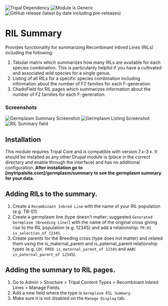 ![Tripal Dependency](https://img.shields.io/badge/tripal-%3E=3.0-brightgreen)
![Module is Generic](https://img.shields.io/badge/Generic-Confirmed-brightgreen)
![GitHub release (latest by date including pre-releases)](https://img.shields.io/github/v/release/UofS-Pulse-Binfo/germ_summary?include_prereleases)

# RIL Summary
Provides functionality for summarizing Recombinant Inbred Lines (RILs) including the following:
1. Tabular matrix which summarizes how many RILs are available for each species combination. This is particularily helpful if you have a cultivated and associated wild species for a single genus.
2. Listing of all RILs for a specific species combination including information about the number of F2 families for each F-generation.
3. ChadoField for RIL pages which summarizes information about the number of F2 families for each F-generation.

### Screenshots
![Germplasm Summary Screenshot](https://user-images.githubusercontent.com/1566301/65840297-8c854880-e2d4-11e9-9500-4edb8d94e61f.png)
![Germplasm Listing Screenshot](https://user-images.githubusercontent.com/1566301/65840304-9e66eb80-e2d4-11e9-834c-02f94f842c4a.png)
![RIL Summary field](https://user-images.githubusercontent.com/1566301/65840310-b8083300-e2d4-11e9-97ba-8e02850dd8f3.png)

## Installation
This module requires Tripal Core and is compatible with version 7.x-3.x. It should be installed as any other Drupal module is (place in the correct directory and enable through the interface) and has no additional configuration. __After installation go to [mytripalsite.com]/germplasm/summary to see the germplasm summary for your data.__

## Adding RILs to the summary.
1. Create a `Recombinant Inbred Line` with the name of your RIL population (e.g. TR-01).
2. Create a germplasm line (type doesn't matter; suggested `Generated Germplasm (Breeding Line)`) with the name of the original cross giving rise to the RIL population (e.g. 1234S) and add a relationship: `TR-01 is_selection_of 1234S`.
2. Create parents for the Breeding cross (type does not matter) and related them using the is_maternal_parent and is_paternal_parent relationship types (e.g. `CDC FRED is_maternal_parent_of 1234S` and `AABC is_paternal_parent_of 1234S`).

## Adding the summary to RIL pages.
1. Go to Admin > Structure > Tripal Content Types > Recombinant Inbred Lines > Manage Fields.
2. Add a new field where the type is `Germplasm RIL Summary`.
3. Make sure it is not disabled on the `Manage Display` tab.
